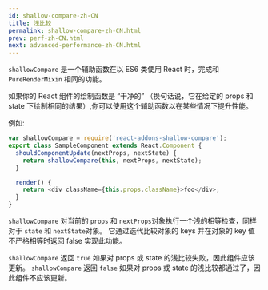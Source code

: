 ```yaml
---
id: shallow-compare-zh-CN
title: 浅比较
permalink: shallow-compare-zh-CN.html
prev: perf-zh-CN.html
next: advanced-performance-zh-CN.html
---
```


`shallowCompare` 是一个辅助函数在以 ES6 类使用 React 时，完成和 `PureRenderMixin` 相同的功能。

如果你的 React 组件的绘制函数是 “干净的” （换句话说，它在给定的 props 和 state 下绘制相同的结果）,你可以使用这个辅助函数以在某些情况下提升性能。

例如:

```js
var shallowCompare = require('react-addons-shallow-compare');
export class SampleComponent extends React.Component {
  shouldComponentUpdate(nextProps, nextState) {
    return shallowCompare(this, nextProps, nextState);
  }

  render() {
    return <div className={this.props.className}>foo</div>;
  }
}
```

`shallowCompare` 对当前的 `props` 和 `nextProps`对象执行一个浅的相等检查，同样对于 `state` 和 `nextState`对象。
它通过迭代比较对象的 keys 并在对象的 key 值不严格相等时返回 false 实现此功能。

`shallowCompare` 返回 `true` 如果对 props 或 state 的浅比较失败，因此组件应该更新。
`shallowCompare` 返回 `false` 如果对 props 或 state 的浅比较都通过了，因此组件不应该更新。
